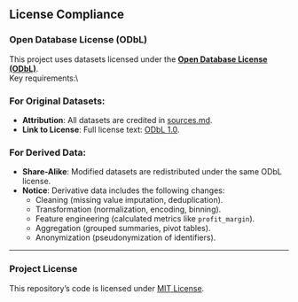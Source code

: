 ## License Compliance

### Open Database License (ODbL)
This project uses datasets licensed under the **[Open Database License (ODbL)](https://opendatacommons.org/licenses/odbl/1-0/)**. \
Key requirements:\

### For Original Datasets:
- **Attribution**: All datasets are credited in [sources.md](https://github.com/EricKrevalis/DSPortfolio/blob/main/sources.md).
- **Link to License**: Full license text: [ODbL 1.0](https://opendatacommons.org/licenses/odbl/1-0/).

### For Derived Data:
- **Share-Alike**: Modified datasets are redistributed under the same ODbL license.  
- **Notice**: Derivative data includes the following changes:
  - Cleaning (missing value imputation, deduplication).  
  - Transformation (normalization, encoding, binning).  
  - Feature engineering (calculated metrics like `profit_margin`).  
  - Aggregation (grouped summaries, pivot tables).  
  - Anonymization (pseudonymization of identifiers).  
  
---

### Project License
This repository’s code is licensed under [MIT License](https://opensource.org/license/mit).